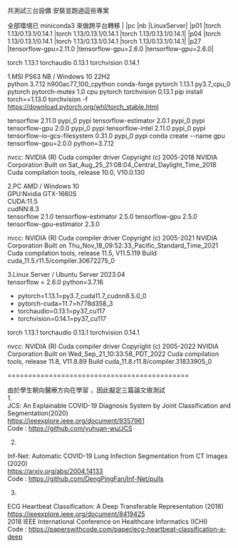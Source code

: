 共測試三台設備 安裝並跑過這些專案

全部環境已 miniconda3 來做跨平台轉移
|		|pc				|nb				|LinuxServer|
|p01		|torch 1.13/0.13.1/0.14.1	|torch 1.13/0.13.1/0.14.1	|torch 1.13/0.13.1/0.14.1|
|p04		|torch 1.13/0.13.1/0.14.1	|torch 1.13/0.13.1/0.14.1	|torch 1.13/0.13.1/0.14.1|
|p27		|tensorflow-gpu=2.11.0		|tensorflow-gpu=2.6.0		|tensorflow-gpu=2.6.0|

torch              	1.13.1
torchaudio         	0.13.1
torchvision        	0.14.1

1.MSI PS63 NB / Windows 10 22H2  
python                    		3.7.12          	h900ac77_100_cpython    	conda-forge
pytorch                   		1.13.1              	py3.7_cpu_0    		pytorch
pytorch-mutex             	1.0                         	cpu    			pytorch
torchvision               		0.13.1
pip install torch==1.13.0 torchvision -f https://download.pytorch.org/whl/torch_stable.html

tensorflow                		2.11.0                  	pypi_0    	pypi
tensorflow-estimator      	2.0.1                    	pypi_0    	pypi
tensorflow-gpu            	2.0.0                    	pypi_0    	pypi
tensorflow-intel          	2.11.0                  	pypi_0    	pypi
tensorflow-io-gcs-filesystem 	0.31.0                  	pypi_0    	pypi
conda create --name gpu tensorflow-gpu=2.0.0 python=3.7.12

nvcc: NVIDIA (R) Cuda compiler driver
Copyright (c) 2005-2018 NVIDIA Corporation
Built on Sat_Aug_25_21:08:04_Central_Daylight_Time_2018
Cuda compilation tools, release 10.0, V10.0.130

2.PC AMD / Windows 10  
   GPU:Nvidia GTX-1660S  
  CUDA:11.5  
  cudNN:8.3  
tensorflow               2.1.0
tensorflow-estimator     2.5.0
tensorflow-gpu           2.5.0
tensorflow-gpu-estimator 2.3.0

nvcc: NVIDIA (R) Cuda compiler driver
Copyright (c) 2005-2021 NVIDIA Corporation
Built on Thu_Nov_18_09:52:33_Pacific_Standard_Time_2021
Cuda compilation tools, release 11.5, V11.5.119
Build cuda_11.5.r11.5/compiler.30672275_0

3.Linux Server / Ubuntu Server 2023.04  
tensorflow = 2.6.0
python=3.7.16

  - pytorch=1.13.1=py3.7_cuda11.7_cudnn8.5.0_0
  - pytorch-cuda=11.7=h778d358_3
  - torchaudio=0.13.1=py37_cu117
  - torchvision=0.14.1=py37_cu117

torch              	1.13.1
torchaudio         	0.13.1
torchvision        	0.14.1

nvcc: NVIDIA (R) Cuda compiler driver
Copyright (c) 2005-2022 NVIDIA Corporation
Built on Wed_Sep_21_10:33:58_PDT_2022
Cuda compilation tools, release 11.8, V11.8.89
Build cuda_11.8.r11.8/compiler.31833905_0
 
============================================   

由於學生朝向醫療方向在學習 ，因此擬定三篇論文做測試  
1.  
JCS: An Explainable COVID-19 Diagnosis System by Joint Classification and Segmentation(2020)  
https://ieeexplore.ieee.org/document/9357961  
Code : https://github.com/yuhuan-wu/JCS  

2.  
Inf-Net: Automatic COVID-19 Lung Infection Segmentation from CT Images (2020)  
https://arxiv.org/abs/2004.14133  
Code : https://github.com/DengPingFan/Inf-Net/pulls  

3.  
ECG Heartbeat Classification: A Deep Transferable Representation (2018)  
https://ieeexplore.ieee.org/document/8419425  
2018 IEEE International Conference on Healthcare Informatics (ICHI)  
Code : https://paperswithcode.com/paper/ecg-heartbeat-classification-a-deep  